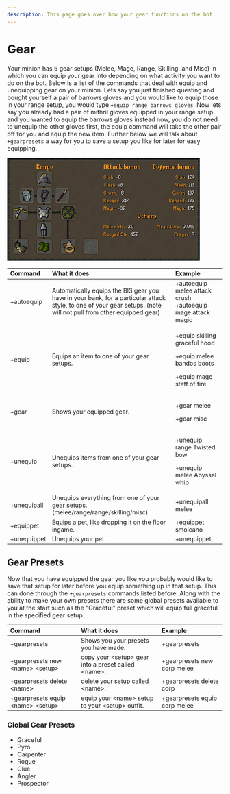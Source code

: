 ```yaml
---
description: This page goes over how your gear functions on the bot.
---
```


# Gear

Your minion has 5 gear setups \(Melee, Mage, Range, Skilling, and Misc\) in which you can equip your gear into depending on what activity you want to do on the bot. Below is a list of the commands that deal with equip and unequipping gear on your minion. Lets say you just finished questing and bought yourself a pair of barrows gloves and you would like to equip those in your range setup, you would type `+equip range barrows gloves`. Now lets say you already had a pair of mithril gloves equipped in your range setup and you wanted to equip the barrows gloves instead now, you do not need to unequip the other gloves first, the equip command will take the other pair off for you and equip the new item. Further below we will talk about `+gearpresets` a way for you to save a setup you like for later for easy equipping.  
  


![](.gitbook/assets/osbot.png)

<table>
  <thead>
    <tr>
      <th style="text-align:left">Command</th>
      <th style="text-align:left">What it does</th>
      <th style="text-align:left">Example</th>
    </tr>
  </thead>
  <tbody>
    <tr>
      <td style="text-align:left">+autoequip</td>
      <td style="text-align:left">Automatically equips the BIS gear you have in your bank, for a particular
        attack style, to one of your gear setups. (note will not pull from other
        equipped gear)</td>
      <td style="text-align:left">+autoequip melee attack crush +autoequip mage attack magic</td>
    </tr>
    <tr>
      <td style="text-align:left">+equip</td>
      <td style="text-align:left">Equips an item to one of your gear setups.</td>
      <td style="text-align:left">
        <p>+equip skilling graceful hood</p>
        <p>+equip melee bandos boots</p>
        <p>+equip mage staff of fire</p>
      </td>
    </tr>
    <tr>
      <td style="text-align:left">+gear</td>
      <td style="text-align:left">Shows your equipped gear.</td>
      <td style="text-align:left">
        <p>+gear melee</p>
        <p>+gear misc</p>
      </td>
    </tr>
    <tr>
      <td style="text-align:left">+unequip</td>
      <td style="text-align:left">Unequips items from one of your gear setups.</td>
      <td style="text-align:left">
        <p>+unequip range Twisted bow</p>
        <p>+unequip melee Abyssal whip</p>
      </td>
    </tr>
    <tr>
      <td style="text-align:left">+unequipall</td>
      <td style="text-align:left">Unequips everything from one of your gear setups. (melee/range/range/skilling/misc)</td>
      <td
      style="text-align:left">+unequipall melee</td>
    </tr>
    <tr>
      <td style="text-align:left">+equippet</td>
      <td style="text-align:left">Equips a pet, like dropping it on the floor ingame.</td>
      <td style="text-align:left">+equippet smolcano</td>
    </tr>
    <tr>
      <td style="text-align:left">+unequippet</td>
      <td style="text-align:left">Unequips your pet.</td>
      <td style="text-align:left">+unequippet</td>
    </tr>
  </tbody>
</table>

## Gear Presets

Now that you have equipped the gear you like you probably would like to save that setup for later before you equip something up in that setup. This can done through the `+gearpresets` commands listed before. Along with the ability to make your own presets there are some global presets available to you at the start such as the "Graceful" preset which will equip full graceful in the specified gear setup.

| Command | What it does | Example |
| :--- | :--- | :--- |
| +gearpresets | Shows you your presets you have made. | +gearpresets |
| +gearpresets new  &lt;name&gt; &lt;setup&gt; | copy your &lt;setup&gt; gear into a preset called &lt;name&gt;. | +gearpresets new corp melee |
| +gearpresets delete  &lt;name&gt; | delete your setup called &lt;name&gt;. | +gearpresets delete corp |
| +gearpresets equip  &lt;name&gt; &lt;setup&gt; | equip your &lt;name&gt; setup to your &lt;setup&gt; outfit. | +gearpresets equip corp melee |

### Global Gear Presets

* Graceful
* Pyro
* Carpenter
* Rogue
* Clue
* Angler
* Prospector

